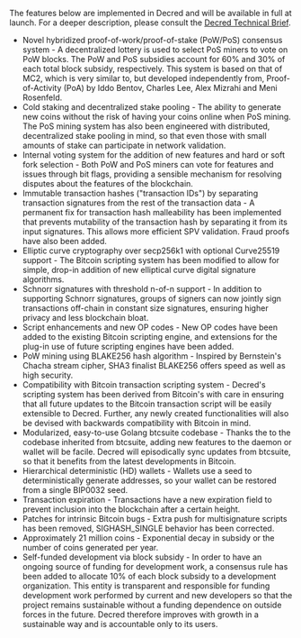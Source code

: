 The features below are implemented in Decred and will be available in full at launch. For a deeper description, please consult the [Decred Technical Brief](https://decred.org/dtb001.pdf).

- Novel hybridized proof-of-work/proof-of-stake (PoW/PoS) consensus system - A decentralized lottery is used to select PoS miners to vote on PoW blocks. The PoW and PoS subsidies account for 60% and 30% of each total block subsidy, respectively. This system is based on that of MC2, which is very similar to, but developed independently from, Proof-of-Activity (PoA) by Iddo Bentov, Charles Lee, Alex Mizrahi and Meni Rosenfeld.
- Cold staking and decentralized stake pooling - The ability to generate new coins without the risk of having your coins online when PoS mining. The PoS mining system has also been engineered with distributed, decentralized stake pooling in mind, so that even those with small amounts of stake can participate in network validation.
- Internal voting system for the addition of new features and hard or soft fork selection - Both PoW and PoS miners can vote for features and issues through bit flags, providing a sensible mechanism for resolving disputes about the features of the blockchain.
- Immutable transaction hashes ("transaction IDs") by separating transaction signatures from the rest of the transaction data - A permanent fix for transaction hash malleability has been implemented that prevents mutability of the transaction hash by separating it from its input signatures. This allows more efficient SPV validation. Fraud proofs have also been added.
- Elliptic curve cryptography over secp256k1 with optional Curve25519 support - The Bitcoin scripting system has been modified to allow for simple, drop-in addition of new elliptical curve digital signature algorithms.
- Schnorr signatures with threshold n-of-n support - In addition to supporting Schnorr signatures, groups of signers can now jointly sign transactions off-chain in constant size signatures, ensuring higher privacy and less blockchain bloat.
- Script enhancements and new OP codes - New OP codes have been added to the existing Bitcoin scripting engine, and extensions for the plug-in use of future scripting engines have been added.
- PoW mining using BLAKE256 hash algorithm - Inspired by Bernstein's Chacha stream cipher, SHA3 finalist BLAKE256 offers speed as well as high security.
- Compatibility with Bitcoin transaction scripting system - Decred's scripting system has been derived from Bitcoin's with care in ensuring that all future updates to the Bitcoin transaction script will be easily extensible to Decred. Further, any newly created functionalities will also be devised with backwards compatibility with Bitcoin in mind.
- Modularized, easy-to-use Golang btcsuite codebase - Thanks the to the codebase inherited from btcsuite, adding new features to the daemon or wallet will be facile. Decred will episodically sync updates from btcsuite, so that it benefits from the latest developments in Bitcoin.
- Hierarchical deterministic (HD) wallets - Wallets use a seed to deterministically generate addresses, so your wallet can be restored from a single BIP0032 seed.
- Transaction expiration - Transactions have a new expiration field to prevent inclusion into the blockchain after a certain height.
- Patches for intrinsic Bitcoin bugs - Extra push for multisignature scripts has been removed, SIGHASH_SINGLE behavior has been corrected.
- Approximately 21 million coins - Exponential decay in subsidy or the number of coins generated per year.
- Self-funded development via block subsidy - In order to have an ongoing source of funding for development work, a consensus rule has been added to allocate 10% of each block subsidy to a development organization. This entity is transparent and responsible for funding development work performed by current and new developers so that the project remains sustainable without a funding dependence on outside forces in the future. Decred therefore improves with growth in a sustainable way and is accountable only to its users.
